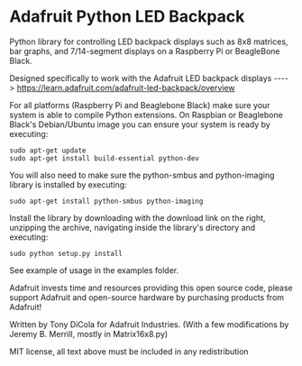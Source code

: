 Adafruit Python LED Backpack
============================

Python library for controlling LED backpack displays such as 8x8 matrices, bar graphs, and 7/14-segment displays on a Raspberry Pi or BeagleBone Black.

Designed specifically to work with the Adafruit LED backpack displays ----> https://learn.adafruit.com/adafruit-led-backpack/overview

For all platforms (Raspberry Pi and Beaglebone Black) make sure your system is able to compile Python extensions.  On Raspbian or Beaglebone Black's Debian/Ubuntu image you can ensure your system is ready by executing:

````
sudo apt-get update
sudo apt-get install build-essential python-dev
````

You will also need to make sure the python-smbus and python-imaging library is installed by executing:

````
sudo apt-get install python-smbus python-imaging
````

Install the library by downloading with the download link on the right, unzipping the archive, navigating inside the library's directory and executing:

````
sudo python setup.py install
````

See example of usage in the examples folder.

Adafruit invests time and resources providing this open source code, please support Adafruit and open-source hardware by purchasing products from Adafruit!

Written by Tony DiCola for Adafruit Industries. (With a few modifications by Jeremy B. Merrill, mostly in Matrix16x8.py)

MIT license, all text above must be included in any redistribution
